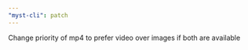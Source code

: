 ```yaml
---
"myst-cli": patch
---
```


Change priority of mp4 to prefer video over images if both are available
